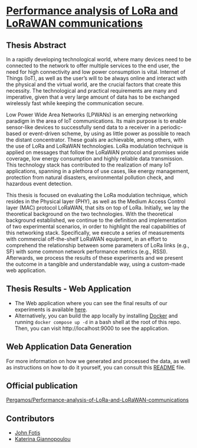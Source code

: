 # [Performance analysis of LoRa and LoRaWAN communications](https://github.com/john-fotis/LoRa-LoRaWAN-Performance-Analysis/blob/master/Thesis.pdf)

## Thesis Abstract
In a rapidly developing technological world, where many devices need to be connected to the network to offer multiple services to the end user, the need for high connectivity and low power consumption is vital. Internet of Things (IoT), as well as the user’s will to be always online and interact with the physical and the virtual world, are the crucial factors that create this necessity. The technological and practical requirements are many and imperative, given that a very large amount of data has to be exchanged wirelessly fast while keeping the communication secure.

Low Power Wide Area Networks (LPWANs) is an emerging networking paradigm in the area of IoT communications. Its main purpose is to enable sensor-like devices to successfully send data to a receiver in a periodic-based or event-driven scheme, by using as little power as possible to reach the distant concentrator. These goals are achievable, among others, with the use of LoRa and LoRaWAN technologies. LoRa modulation technique is applied on messages that follow the LoRaWAN protocol and promises wide coverage, low energy consumption and highly reliable data transmission. This technology stack has contributed to the realization of many IoT applications, spanning in a plethora of use cases, like energy management, protection from natural disasters, environmental pollution check, and hazardous event detection.

This thesis is focused on evaluating the LoRa modulation technique, which resides in the Physical layer (PHY), as well as the Medium Access Control layer (MAC) protocol LoRaWAN, that sits on top of LoRa. Initially, we lay the theoretical background on the two technologies. With the theoretical background established, we continue to the definition and implementation of two experimental scenarios, in order to highlight the real capabilities of this networking stack. Specifically, we execute a series of measurements with commercial off-the-shelf LoRaWAN equipment, in an effort to comprehend the relationship between some parameters of LoRa links (e.g., SF) with some common network performance metrics (e.g., RSSI).  Afterwards, we process the results of these experiments and we present the outcome in a tangible and understandable way, using a custom-made web application.

## Thesis Results - Web Application
* The Web application where you can see the final results of our experiments is available [here](https://john-fotis.github.io/LoRa-LoRaWAN-Performance-Analysis/).
* Alternatively, you can build the app locally by installing [Docker](https://www.docker.com/products/docker-desktop/) and running `docker compose up -d` in a bash shell at the root of this repo.<br/>
Then, you can visit http://localhost:9000 to see the application.

## Web Application Data Generation
For more information on how we generated and processed the data, as well as instructions on how to do it yourself, you can consult this [README](https://github.com/john-fotis/LoRa-LoRaWAN-Performance-Analysis/blob/master/DataGeneration/README.md) file.

## Official publication
[Pergamos/Performance-analysis-of-LoRa-and-LoRaWAN-communications](https://pergamos.lib.uoa.gr/uoa/dl/frontend/el/browse/3221431)

## Contributors
- [John Fotis](https://github.com/john-fotis)
- [Katerina Giannopoulou](https://github.com/katerinagiann)
